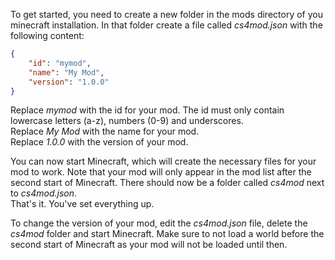 To get started, you need to create a new folder in the mods directory of you minecraft installation. In that folder create a file called _cs4mod.json_ with the following content:
```json
{  
	"id": "mymod",
	"name": "My Mod",
	"version": "1.0.0"
}
```
Replace _mymod_ with the id for your mod. The id must only contain lowercase letters (a-z), numbers (0-9) and underscores.  
Replace _My Mod_ with the name for your mod.  
Replace _1.0.0_ with the version of your mod.

You can now start Minecraft, which will create the necessary files for your mod to work. Note that your mod will only appear in the mod list after the second start of Minecraft. There should now be a folder called _cs4mod_ next to _cs4mod.json_.  
That's it. You've set everything up.

To change the version of your mod, edit the _cs4mod.json_ file, delete the _cs4mod_ folder and start Minecraft. Make sure to not load a world before the second start of Minecraft as your mod will not be loaded until then.